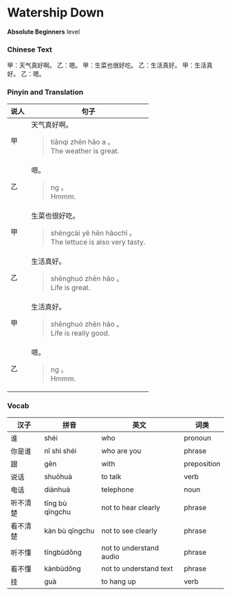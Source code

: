 # Watership Down
**Absolute Beginners** level
### Chinese Text
甲：天气真好啊。
乙：嗯。
甲：生菜也很好吃。
乙：生活真好。
甲：生活真好。
乙：嗯。

### Pinyin and Translation
|说人|句子|
|----|----|
|甲|天气真好啊。<blockquote>tiānqì zhēn hǎo a 。<br />The weather is great.</blockquote>|
|乙|嗯。<blockquote>ng 。<br />Hmmm.</blockquote>|
|甲|生菜也很好吃。<blockquote>shēngcài yě hěn hǎochī 。<br />The lettuce is also very tasty.</blockquote>|
|乙|生活真好。<blockquote>shēnghuó zhēn hǎo 。<br />Life is great.</blockquote>|
|甲|生活真好。<blockquote>shēnghuó zhēn hǎo 。<br />Life is really good.</blockquote>|
|乙|嗯。<blockquote>ng 。<br />Hmmm.</blockquote>|
### Vocab
|汉子|拼音|英文|词类|
|----|----|----|----|
|谁|shéi|who|pronoun|
|你是谁|nǐ shì shéi|who are you|phrase|
|跟|gēn|with|preposition|
|说话|shuōhuà|to talk|verb|
|电话|diànhuà|telephone|noun|
|听不清楚|tīng bù qīngchu|not to hear clearly|phrase|
|看不清楚|kàn bù qīngchu|not to see clearly|phrase|
|听不懂|tīngbùdǒng|not to understand audio|phrase|
|看不懂|kànbùdǒng|not to understand text|phrase|
|挂|guà|to hang up|verb|
